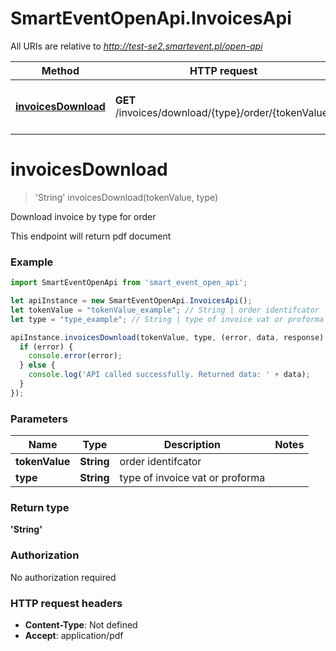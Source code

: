 # SmartEventOpenApi.InvoicesApi

All URIs are relative to *http://test-se2.smartevent.pl/open-api*

Method | HTTP request | Description
------------- | ------------- | -------------
[**invoicesDownload**](InvoicesApi.md#invoicesDownload) | **GET** /invoices/download/{type}/order/{tokenValue} | Download invoice by type for order

<a name="invoicesDownload"></a>
# **invoicesDownload**
> &#x27;String&#x27; invoicesDownload(tokenValue, type)

Download invoice by type for order

This endpoint will return pdf document

### Example
```javascript
import SmartEventOpenApi from 'smart_event_open_api';

let apiInstance = new SmartEventOpenApi.InvoicesApi();
let tokenValue = "tokenValue_example"; // String | order identifcator
let type = "type_example"; // String | type of invoice vat or proforma

apiInstance.invoicesDownload(tokenValue, type, (error, data, response) => {
  if (error) {
    console.error(error);
  } else {
    console.log('API called successfully. Returned data: ' + data);
  }
});
```

### Parameters

Name | Type | Description  | Notes
------------- | ------------- | ------------- | -------------
 **tokenValue** | **String**| order identifcator | 
 **type** | **String**| type of invoice vat or proforma | 

### Return type

**&#x27;String&#x27;**

### Authorization

No authorization required

### HTTP request headers

 - **Content-Type**: Not defined
 - **Accept**: application/pdf

